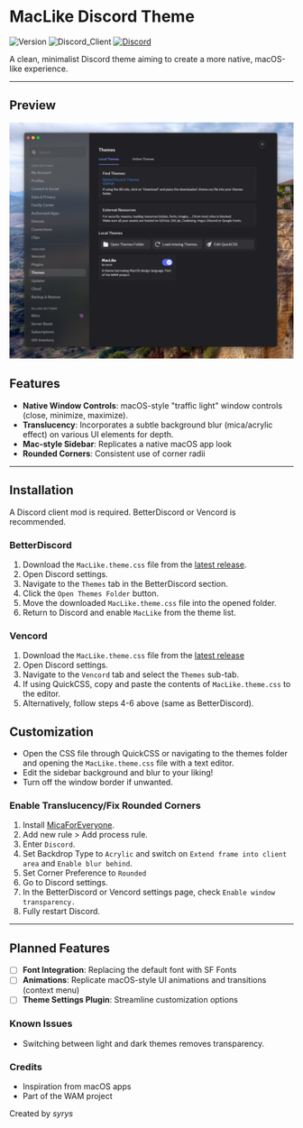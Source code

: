 # MacLike Discord Theme

![Version](https://img.shields.io/badge/version-1.1.2-blue)   ![Discord_Client](https://img.shields.io/badge/Supports-BetterDiscord%20|%20Vencord-7289DA)   [![Discord](https://img.shields.io/badge/Discord-WAM_Project-5865F2?style=flat&logo=discord&logoColor=white)](https://discord.gg/MyxaEQxjFT)

A clean, minimalist Discord theme aiming to create a more native, macOS-like experience.

---

## Preview
![MacLike Theme Preview](https://github.com/syryz/MacLike-Discord/blob/main/assets/Preview.png?raw=true)

## Features

* **Native Window Controls**: macOS-style "traffic light" window controls (close, minimize, maximize).
* **Translucency**: Incorporates a subtle background blur (mica/acrylic effect) on various UI elements for depth.
* **Mac-style Sidebar**: Replicates a native macOS app look
* **Rounded Corners**: Consistent use of corner radii

---
## Installation

A Discord client mod is required. BetterDiscord or Vencord is recommended.
### BetterDiscord
1.  Download the `MacLike.theme.css` file from the [latest release](https://github.com/syryz/MacLike-Discord/releases/latest).
2.  Open Discord settings.
3.  Navigate to the `Themes` tab in the BetterDiscord section.
4.  Click the `Open Themes Folder` button.
5.  Move the downloaded `MacLike.theme.css` file into the opened folder.
6.  Return to Discord and enable `MacLike` from the theme list.
### Vencord
1.  Download the `MacLike.theme.css` file from the [latest release](https://github.com/syryz/MacLike-Discord/releases/latest)
2.  Open Discord settings.
3.  Navigate to the `Vencord` tab and select the `Themes` sub-tab.
4.  If using QuickCSS, copy and paste the contents of `MacLike.theme.css` to the editor.
5.  Alternatively, follow steps 4-6 above (same as BetterDiscord).

## Customization
- Open the CSS file through QuickCSS or navigating to the themes folder and opening the `MacLike.theme.css` file with a text editor.
- Edit the sidebar background and blur to your liking!
- Turn off the window border if unwanted.
### Enable Translucency/Fix Rounded Corners
1. Install [MicaForEveryone](https://github.com/MicaForEveryone/MicaForEveryone).
2. Add new rule > Add process rule.
3. Enter `Discord`.
4. Set Backdrop Type to `Acrylic` and switch on `Extend frame into client area` and `Enable blur behind`.
5. Set Corner Preference to `Rounded`
6. Go to Discord settings.
7. In the BetterDiscord or Vencord settings page, check `Enable window transparency.`
8. Fully restart Discord.


---
## Planned Features
- [ ] **Font Integration**: Replacing the default font with SF Fonts
- [ ] **Animations**: Replicate macOS-style UI animations and transitions (context menu)
- [ ] **Theme Settings Plugin**: Streamline customization options

### Known Issues
- Switching between light and dark themes removes transparency.

### Credits
- Inspiration from macOS apps
- Part of the WAM project

Created by *syrys*
